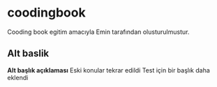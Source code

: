 # coodingbook
Cooding book egitim amacıyla Emin tarafından olusturulmustur.
## Alt baslik
**Alt başlık açıklaması**
Eski konular tekrar edildi
Test için bir başlık daha eklendi
